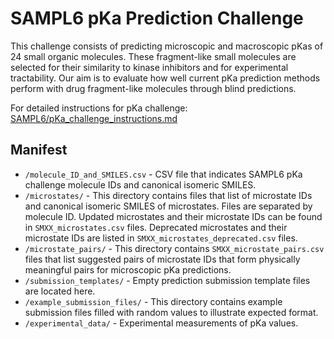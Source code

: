 # SAMPL6 pKa Prediction Challenge

This challenge consists of predicting microscopic and macroscopic pKas of 24 small organic molecules. These fragment-like small molecules are selected for their similarity to kinase inhibitors and for experimental tractability. Our aim is to evaluate how well current pKa prediction methods perform with drug fragment-like molecules through blind predictions.

For detailed instructions for pKa challenge: [SAMPL6/pKa_challenge_instructions.md](../../pKa_challenge_instructions.md)

## Manifest

- `/molecule_ID_and_SMILES.csv` - CSV file that indicates SAMPL6 pKa challenge molecule IDs and canonical isomeric SMILES.
- `/microstates/` - This directory contains files that list of microstate IDs and canonical isomeric SMILES of microstates. Files are separated by molecule ID. Updated microstates and their microstate IDs can be found in `SMXX_microstates.csv` files. Deprecated microstates and their microstate IDs are listed in `SMXX_microstates_deprecated.csv` files.
- `/microstate_pairs/` - This directory contains `SMXX_microstate_pairs.csv` files that list suggested pairs of microstate IDs that form physically meaningful pairs for microscopic pKa predictions. 
- `/submission_templates/` - Empty prediction submission template files are located here.
- `/example_submission_files/` - This directory contains example submission files filled with random values to illustrate expected format.
- `/experimental_data/` - Experimental measurements of pKa values.


